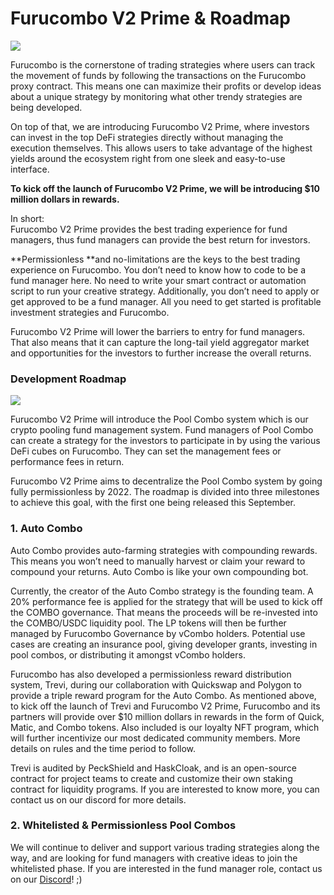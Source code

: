 # Furucombo V2 Prime & Roadmap

![](.gitbook/assets/v2\_mv.gif)

Furucombo is the cornerstone of trading strategies where users can track the movement of funds by following the transactions on the Furucombo proxy contract. This means one can maximize their profits or develop ideas about a unique strategy by monitoring what other trendy strategies are being developed.

On top of that, we are introducing Furucombo V2 Prime, where investors can invest in the top DeFi strategies directly without managing the execution themselves. This allows users to take advantage of the highest yields around the ecosystem right from one sleek and easy-to-use interface.

**To kick off the launch of Furucombo V2 Prime, we will be introducing $10 million dollars in rewards.**

In short:\
Furucombo V2 Prime provides the best trading experience for fund managers, thus fund managers can provide the best return for investors.

**Permissionless **and no-limitations are the keys to the best trading experience on Furucombo. You don’t need to know how to code to be a fund manager here. No need to write your smart contract or automation script to run your creative strategy. Additionally, you don’t need to apply or get approved to be a fund manager. All you need to get started is profitable investment strategies and Furucombo.

Furucombo V2 Prime will lower the barriers to entry for fund managers. That also means that it can capture the long-tail yield aggregator market and opportunities for the investors to further increase the overall returns.

### Development Roadmap

![](.gitbook/assets/0\_ma1xhycronrvalkg.png)

Furucombo V2 Prime will introduce the Pool Combo system which is our crypto pooling fund management system. Fund managers of Pool Combo can create a strategy for the investors to participate in by using the various DeFi cubes on Furucombo. They can set the management fees or performance fees in return.

Furucombo V2 Prime aims to decentralize the Pool Combo system by going fully permissionless by 2022. The roadmap is divided into three milestones to achieve this goal, with the first one being released this September.

### **1. Auto Combo**

Auto Combo provides auto-farming strategies with compounding rewards. This means you won’t need to manually harvest or claim your reward to compound your returns. Auto Combo is like your own compounding bot.

Currently, the creator of the Auto Combo strategy is the founding team. A 20% performance fee is applied for the strategy that will be used to kick off the COMBO governance. That means the proceeds will be re-invested into the COMBO/USDC liquidity pool. The LP tokens will then be further managed by Furucombo Governance by vCombo holders. Potential use cases are creating an insurance pool, giving developer grants, investing in pool combos, or distributing it amongst vCombo holders.

Furucombo has also developed a permissionless reward distribution system, Trevi, during our collaboration with Quickswap and Polygon to provide a triple reward program for the Auto Combo. As mentioned above, to kick off the launch of Trevi and Furucombo V2 Prime, Furucombo and its partners will provide over $10 million dollars in rewards in the form of Quick, Matic, and Combo tokens. Also included is our loyalty NFT program, which will further incentivize our most dedicated community members. More details on rules and the time period to follow.

Trevi is audited by PeckShield and HaskCloak, and is an open-source contract for project teams to create and customize their own staking contract for liquidity programs. If you are interested to know more, you can contact us on our discord for more details.

### **2. Whitelisted & Permissionless Pool Combos**

We will continue to deliver and support various trading strategies along the way, and are looking for fund managers with creative ideas to join the whitelisted phase. If you are interested in the fund manager role, contact us on our [Discord](https://discord.furucombo.app)! ;)
